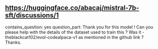 ## https://huggingface.co/abacaj/mistral-7b-sft/discussions/1

contains_question: yes
question_part: Thank you for this model ! Can you please help with the details of the dataset used to train this ?  Was it - theblackcat102/evol-codealpaca-v1 as mentioned in the github link ?  Thanks.